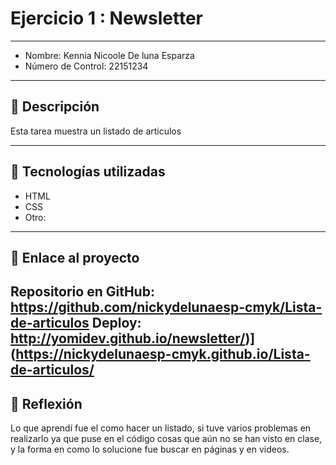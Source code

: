 # Ejercicio 1 : Newsletter

---

- Nombre: Kennia Nicoole De luna Esparza
- Número de Control: 22151234

---

## 📌 Descripción
Esta tarea muestra un listado de articulos


---

## 🚀 Tecnologías utilizadas
- HTML  
- CSS  
- Otro: 

---

## 🔗 Enlace al proyecto
Repositorio en GitHub: https://github.com/nickydelunaesp-cmyk/Lista-de-articulos
Deploy: http://yomidev.github.io/newsletter/)](https://nickydelunaesp-cmyk.github.io/Lista-de-articulos/
---

## 📝 Reflexión
Lo que aprendí fue el como hacer un listado, si tuve varios problemas en realizarlo ya que puse en el código cosas que aún no se han visto en clase, y la forma en como lo solucione fue buscar en páginas y en videos.

